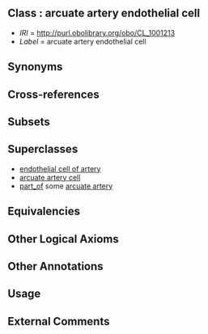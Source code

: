 
## Class : arcuate artery endothelial cell

 * *IRI* = http://purl.obolibrary.org/obo/CL_1001213
 * *Label* = arcuate artery endothelial cell

## Synonyms


## Cross-references


## Subsets


## Superclasses

 * [endothelial cell of artery](../../CL/13/CL_1000413.md)
 * [arcuate artery cell](../../CL/35/CL_1001135.md)
 * [part_of](../../BFO/50/BFO_0000050.md) some [arcuate artery](../../UBERON/52/UBERON_0001552.md)

## Equivalencies


## Other Logical Axioms


## Other Annotations


## Usage


## External Comments

